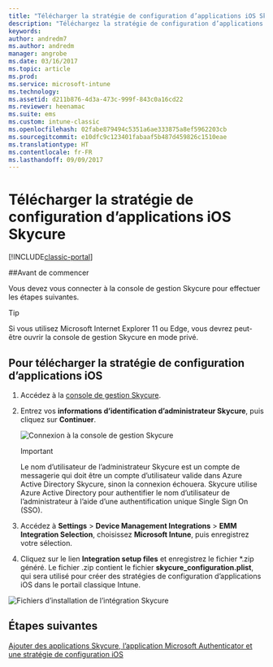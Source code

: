 ```yaml
---
title: "Télécharger la stratégie de configuration d’applications iOS Skycure"
description: "Téléchargez la stratégie de configuration d’applications iOS Skycure à utiliser avec l’application iOS Skycure déployée sur les utilisateurs finaux."
keywords: 
author: andredm7
ms.author: andredm
manager: angrobe
ms.date: 03/16/2017
ms.topic: article
ms.prod: 
ms.service: microsoft-intune
ms.technology: 
ms.assetid: d211b876-4d3a-473c-999f-843c0a16cd22
ms.reviewer: heenamac
ms.suite: ems
ms.custom: intune-classic
ms.openlocfilehash: 02fabe879494c5351a6ae333875a8ef5962203cb
ms.sourcegitcommit: e10dfc9c123401fabaaf5b487d459826c1510eae
ms.translationtype: HT
ms.contentlocale: fr-FR
ms.lasthandoff: 09/09/2017
---
```

# <a name="download-skycure-ios-app-configuration-policy"></a>Télécharger la stratégie de configuration d’applications iOS Skycure

[!INCLUDE[classic-portal](../includes/classic-portal.md)]

##<a name="before-you-begin"></a>Avant de commencer

Vous devez vous connecter à la console de gestion Skycure pour effectuer les étapes suivantes.

> [!TIP] 
> Si vous utilisez Microsoft Internet Explorer 11 ou Edge, vous devrez peut-être ouvrir la console de gestion Skycure en mode privé.

## <a name="to-download-the-ios-app-configuration-policy"></a>Pour télécharger la stratégie de configuration d’applications iOS

1.  Accédez à la [console de gestion Skycure](https://aad.skycure.com).

2.  Entrez vos **informations d’identification d’administrateur Skycure**, puis cliquez sur **Continuer**.

    ![Connexion à la console de gestion Skycure](../media/mtp/skycure-ios-app-1.png)

    > [!IMPORTANT] 
    > Le nom d’utilisateur de l’administrateur Skycure est un compte de messagerie qui doit être un compte d’utilisateur valide dans Azure Active Directory Skycure, sinon la connexion échouera. Skycure utilise Azure Active Directory pour authentifier le nom d’utilisateur de l’administrateur à l’aide d’une authentification unique Single Sign On (SSO).

3.  Accédez à **Settings** &gt; **Device Management Integrations** &gt; **EMM Integration Selection**, choisissez **Microsoft Intune**, puis enregistrez votre sélection.

2.  Cliquez sur le lien **Integration setup files** et enregistrez le fichier \*.zip généré. Le fichier .zip contient le fichier **skycure\_configuration.plist**, qui sera utilisé pour créer des stratégies de configuration d’applications iOS dans le portail classique Intune.

![Fichiers d’installation de l’intégration Skycure](../media/mtp/skycure-ios-app-2.png)

## <a name="next-steps"></a>Étapes suivantes

[Ajouter des applications Skycure, l’application Microsoft Authenticator et une stratégie de configuration iOS](/intune-classic/deploy-use/add-skycure-apps-microsoft-authenticator-and-ios-app-configuration-policy)
